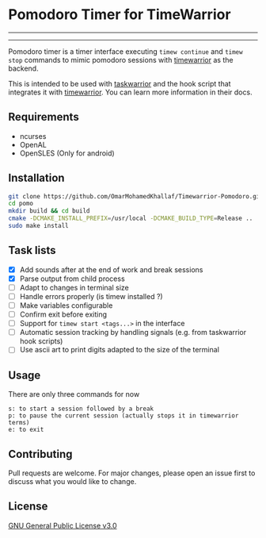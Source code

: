 # Pomodoro Timer for TimeWarrior

---
***
Pomodoro timer is a timer interface executing `timew continue` and `timew stop`
commands to mimic pomodoro sessions with
[timewarrior](https://github.com/GothenburgBitFactory/timewarrior) as the backend.

This is intended to be used with
[taskwarrior](https://github.com/GothenburgBitFactory/taskwarrior) and the hook
script that integrates it with
[timewarrior](https://github.com/GothenburgBitFactory/timewarrior). You can learn
more information in their docs.

## Requirements
- ncurses
- OpenAL
- OpenSLES (Only for android)

## Installation
```bash
git clone https://github.com/OmarMohamedKhallaf/Timewarrior-Pomodoro.git pomo
cd pomo
mkdir build && cd build
cmake -DCMAKE_INSTALL_PREFIX=/usr/local -DCMAKE_BUILD_TYPE=Release ..
sudo make install
```

## Task lists
- [x] Add sounds after at the end of work and break sessions
- [x] Parse output from child process
- [ ] Adapt to changes in terminal size
- [ ] Handle errors properly (is timew installed ?)
- [ ] Make variables configurable
- [ ] Confirm exit before exiting
- [ ] Support for `timew start <tags...>` in the interface
- [ ] Automatic session tracking by handling signals (e.g. from taskwarrior hook scripts)
- [ ] Use ascii art to print digits adapted to the size of the terminal

## Usage
There are only three commands for now
```text
s: to start a session followed by a break
p: to pause the current session (actually stops it in timewarrior terms)
e: to exit
```

## Contributing
Pull requests are welcome. For major changes, please open an issue first to discuss what you would like to change.

## License
[GNU General Public License v3.0](https://choosealicense.com/licenses/gpl-3.0/)
